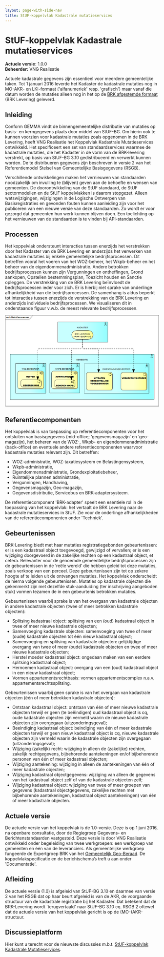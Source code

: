 ```yaml
---
layout: page-with-side-nav
title: StUF-koppelvlak Kadastrale mutatieservices
---
```

# StUF-koppelvlak Kadastrale mutatieservices

**Actuele versie:** 1.0.0  
**Beheerder:**  VNG Realisatie<br/>

Actuele kadastrale gegevens zijn essentieel voor meerdere gemeentelijke taken. 
Tot 1 januari 2016 leverde het Kadaster de kadastrale mutaties nog in MO-AKR- en LKI-formaat ('alfanumeriek' resp. 'grafisch') maar vanaf die datum worden de mutaties alleen nog in het op de [BRK afgestemde formaat](http://www.kadaster.nl/web/Themas/Registraties/BRK/BRK-Leveringartikelen/BRK-Levering-vervangt-Massale-output.htm) (BRK Levering) geleverd. 

## Inleiding
Conform GEMMA vindt de binnengemeentelijke distributie van mutaties op basis- en kerngegevens plaats door middel van StUF-BG. Om hierin ook te kunnen voorzien voor kadastrale mutaties zoals opgenomen in de BRK Levering, heeft VNG Realisatie het Koppelvlak Kadastrale Mutatieservices ontwikkeld. Het specificeert een set van standaardservices waarmee de kadastrale mutaties, die het Kadaster in de vorm van de BRK-levering verstrekt, op basis van StUF-BG 3.10 gedistribueerd en verwerkt kunnen worden. De te distribueren gegevens zijn beschreven in versie 2 van het Referentiemodel Stelsel van Gemeentelijke Basisgegevens (RSGB).

Verschillende ontwikkelingen maken het vernieuwen van standaarden noodzakelijk om invulling te (blijven) geven aan de behoefte en wensen van gemeenten. De doorontwikkeling van de StUF standaard, de StUF sectormodellen en de StUF koppelvlakken is daarom stopgezet. Alleen wetswijzigingen, wijzigingen in de Logische Ontwerpen van Basisregistraties en gevonden fouten kunnen aanleiding zijn voor het publiceren van een nieuwe versie van deze standaarden. Zo wordt er voor gezorgd dat gemeenten hun werk kunnen blijven doen. Een toelichting op het vernieuwen van de standaarden is te vinden bij API-standaarden.

## Processen
Het koppelvlak ondersteunt interacties tussen enerzijds het verstrekken door het Kadaster van de BRK Levering en anderzijds het verwerken van kadastrale mutaties bij enkele gemeentelijke bedrijfsprocessen. Dit betreffen vooral het voeren van het WOZ-beheer, het Wkpb-beheer en het beheer van de eigendommenadministratie. Andere betrokken bedrijfsprocessen kunnen zijn Vergunningen en ontheffingen, Grond aankopen, Opstellen bestemmingsplan, Toezicht houden en Sanctie opleggen. De verstrekking van de BRK Levering beïnvloedt de bedrijfsprocessen ieder voor zich. Er is hierbij niet sprake van onderlinge afhankelijkheid van die bedrijfsprocessen. De samenhang is aldus beperkt tot interacties tussen enerzijds de verstrekking van de BRK Levering en anderzijds individuele bedrijfsprocessen. We visualiseren dit in onderstaande figuur v.w.b. de meest relevante bedrijfsprocessen.

<img src="./images/KadastraleMutatieServices_processen_v20160601.png" width="800"/>

## Referentiecomponenten
Het koppelvlak is van toepassing op referentiecomponenten voor het ontsluiten van basisgegevens (mid-office; ‘gegevensmagazijn’ en ‘geo-magazijn), het beheren van de WOZ-, Wkpb- en eigendommenadministratie (back-office) en eventuele andere referentiecomponenten waarvoor kadastrale mutaties relevant zijn. Dit betreffen:
- WOZ-administratie, WOZ-taxatiesysteem en Belastingensysteem,
- Wkpb-administratie,
- Eigendommenadministratie, Grondexploitatiebeheer,
- Ruimtelijke plannen administratie,
- Vergunningen, Handhaving,
- Gegevensmagazijn, Geo-magazijn,
- Gegevensdistributie, Servicebus en BRK-adaptersysteem.

De referentiecomponent 'BRK-adapter' speelt een esentiele rol in de toepassing van het koppelvlak: het vertaalt de BRK Levering naar de kadastrale mutatieservices in StUF.
Zie voor de onderlinge afhankelijkheden van de referentiecomponenten onder 'Techniek'.

## Gebeurtenissen
BRK-Levering biedt met haar mutaties registratiegebonden gebeurtenissen: er is een kadastraal object toegevoegd, gewijzigd of vervallen; er is een wijziging doorgevoerd in de zakelijke rechten op een kadastraal object, et cetera. Relevanter voor de genoemde gemeentelijke bedrijfsprocessen zijn de gebeurtenissen in de ‘reële wereld’ die hebben geleid tot deze mutaties, zoals verkoop van een perceel. Deze gebeurtenissen zijn tot op zekere hoogte af te leiden uit de ontvangen mutaties. Het koppelvlak onderscheidt de hierna volgende gebeurtenissen. Mutaties op kadastrale objecten die gekenmerkt zijn met dezelfde stuk-aanduiding (ter inschrijving aangeboden stuk) vormen tezamen de in een gebeurtenis betrokken mutaties.

Gebeurtenissen waarbij sprake is van het overgaan van kadastrale objecten in andere kadastrale objecten (twee of meer betrokken kadastrale objecten):
- Splitsing kadastraal object: splitsing van een (oud) kadastraal object in twee of meer nieuwe kadastrale objecten;
- Samenvoeging kadastrale objecten: samenvoeging van twee of meer (oude) kadastrale objecten tot één nieuw kadastraal object;
- Samenvoeging en splitsing van kadastrale objecten: gelijktijdige overgang van twee of meer (oude) kadastrale objecten en twee of meer nieuwe kadastrale objecten;
- Herstel moeder kadastraal object: ongedaan maken van een eerdere splitsing kadastraal object;
- Hernoemen kadastraal object: overgang van een (oud) kadastraal object in een nieuw kadastraal object;
- Vormen appartementsrechtbasis: vormen appartementscomplex n.a.v. appartementsrechtssplitsing.

Gebeurtenissen waarbij geen sprake is van het overgaan van kadastrale objecten (één of meer betrokken kadastrale objecten):
- Ontstaan kadastraal object: ontstaan van één of meer nieuwe kadastrale objecten terwijl er geen (te beëindigen) oud kadastraal object is cq, oude kadastrale objecten zijn vermeld waarin de nieuwe kadastrale objecten zijn overgegaan (uitzonderingsgeval);
- Beeindiging kadastraal object: beindiging van één of meer kadastrale objecten terwijl er geen nieuw kadastraal object is cq, nieuwe kadastrale objecten zijn vermeld waarin de kadastrale objecten zijn overgegaan (uitzonderingsgeval);
- Wijziging (zakelijk) recht: wijziging in alleen de (zakelijke) rechten, zakelijk rechtgegevens, bijbehorende aantekeningen en/of bijbehorende personen van één of meer kadastraal objecten;
- Wijziging aantekening: wijziging in alleen de aantekeningen van één of meer kadastrale objecten;
- Wijziging kadastraal objectgegevens: wijziging van alleen de gegevens van het kadastraal object zelf of van de kadastrale objecten zelf;
- Wijziging kadastraal object: wijziging van twee of meer groepen van gegevens (kadastraal objectgegevens, zakelijke rechten met bijbehorende aantekeningen, kadastraal object aantekeningen) van één of meer kadastrale objecten.

## Actuele versie
De actuele versie van het koppelvlak is de 1.0-versie. Deze is op 1 juni 2016, na openbare consultatie, door de Regiegroep Gegevens- en Berichtenstandaarden vastgesteld. Deze versie is door VNG Realisatie ontwikkeld onder begeleiding van twee werkgroepen: een werkgroep van gemeenten en één van de leveranciers. Als gemeentelijke werkgroep fungeerde de Expertgroep BRK van het [Gemeentelijk Geo-Beraad](http://dataland.nl/onze-diensten/gemeentelijk-geo-beraad/).
De koppelvlakspecificatie en de berichtschema’s treft u aan onder 'Documentatie'.

## Afleiding
De actuele versie (1.0) is afgeleid van StUF-BG 3.10 en daarmee van versie 2 van het RSGB dat op haar beurt afgeleid is van de AKR, de voorgaande structuur van de kadastrale registratie bij het Kadaster. Dat betekent dat de BRK-Levering wordt 'terugvertaald' naar StUF-BG 3.10 cq. RSGB 2 oftewel dat de actuele versie van het koppelvlak gericht is op de (MO-)AKR-structuur.

## Discussieplatform
Hier kunt u terecht voor de nieuwste discussies m.b.t. [StUF-koppelvlak Kadastrale Mutatieservices](https://github.com/VNG-Realisatie/StUF-Standaarden/labels/Koppelvlak%20-%20KMS).
